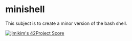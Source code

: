 # minishell

This subject is to create a minor version of the bash shell.

[![jimikim's 42Project Score](https://badge42.herokuapp.com/api/project/jimikim/minishell)](https://github.com/JaeSeoKim/badge42)
